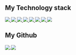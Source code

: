 ## My Technology stack
<a href="#">
  <img src="https://img.shields.io/badge/-Git-%23F05032?style=for-the-badge&logo=git&logoColor=%23ffffff" />
</a>
<a href="#">
  <img src="https://img.shields.io/badge/-Docker-%232081e8?style=for-the-badge&logo=docker&logoColor=fff" />
</a>
<a href="#">
  <img src="https://img.shields.io/badge/-VSCode-%23007ACC?style=for-the-badge&logo=visual-studio-code" />
</a>
<a href="#">
  <img src="https://img.shields.io/badge/-Java-%23F05032?style=for-the-badge&logo=java&logoColor=ffffff" />
</a>
<a href="#">
  <img src="https://img.shields.io/badge/-Spring-%232c3e50?style=for-the-badge&logo=spring&logoColor=%#20c547" />
</a>
<a href="#">
  <img src="https://img.shields.io/badge/-JavaScript-%23F7DF1C?style=for-the-badge&logo=javascript&logoColor=000000&labelColor=%23F7DF1C&color=%23FFCE5A" />
</a>
<a href="#">
  <img src="https://img.shields.io/badge/-MySQL-%23007ACC?style=for-the-badge&logo=mysql" />
</a>
<a href="#">
  <img src="https://img.shields.io/badge/-Redis-%23282C34?style=for-the-badge&logo=redis" />
</a>

## My Github
<a href="https://github.com/anuraghazra/github-readme-stats">
  <img align="center" src="https://github-readme-stats.vercel.app/api/top-langs/?username=Ross249&langs_count=8&layout=compact&theme=chartreuse-dark" />
</a>
<a href="https://github.com/anuraghazra/convoychat">
  <img align="center" src="https://github-readme-stats.vercel.app/api?username=Ross249&show_icons=true&theme=vision-friendly-dark" />
</a>
